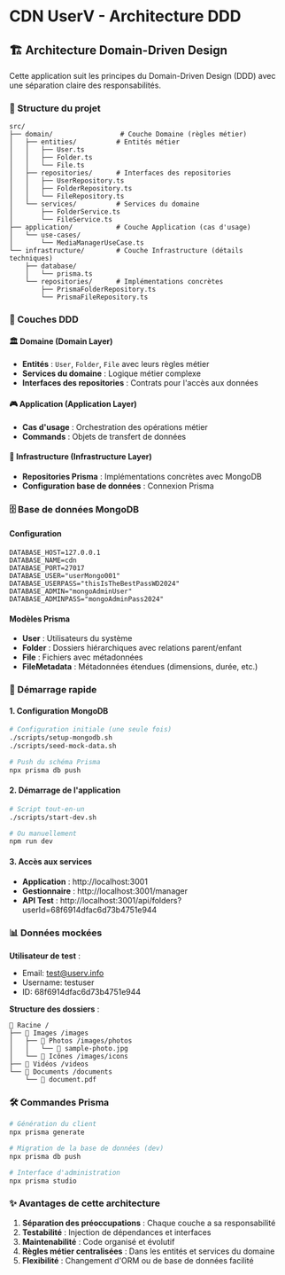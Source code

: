 # CDN UserV - Architecture DDD

## 🏗️ Architecture Domain-Driven Design

Cette application suit les principes du Domain-Driven Design (DDD) avec une séparation claire des responsabilités.

### 📁 Structure du projet

```
src/
├── domain/                 # Couche Domaine (règles métier)
│   ├── entities/          # Entités métier
│   │   ├── User.ts
│   │   ├── Folder.ts
│   │   └── File.ts
│   ├── repositories/      # Interfaces des repositories
│   │   ├── UserRepository.ts
│   │   ├── FolderRepository.ts
│   │   └── FileRepository.ts
│   └── services/          # Services du domaine
│       ├── FolderService.ts
│       └── FileService.ts
├── application/           # Couche Application (cas d'usage)
│   └── use-cases/
│       └── MediaManagerUseCase.ts
└── infrastructure/        # Couche Infrastructure (détails techniques)
    ├── database/
    │   └── prisma.ts
    └── repositories/      # Implémentations concrètes
        ├── PrismaFolderRepository.ts
        └── PrismaFileRepository.ts
```

### 🎯 Couches DDD

#### 🏛️ Domaine (Domain Layer)
- **Entités** : `User`, `Folder`, `File` avec leurs règles métier
- **Services du domaine** : Logique métier complexe
- **Interfaces des repositories** : Contrats pour l'accès aux données

#### 🎮 Application (Application Layer)  
- **Cas d'usage** : Orchestration des opérations métier
- **Commands** : Objets de transfert de données

#### 🔧 Infrastructure (Infrastructure Layer)
- **Repositories Prisma** : Implémentations concrètes avec MongoDB
- **Configuration base de données** : Connexion Prisma

### 🗄️ Base de données MongoDB

#### Configuration
```env
DATABASE_HOST=127.0.0.1
DATABASE_NAME=cdn
DATABASE_PORT=27017
DATABASE_USER="userMongo001"
DATABASE_USERPASS="thisIsTheBestPassWD2024"
DATABASE_ADMIN="mongoAdminUser" 
DATABASE_ADMINPASS="mongoAdminPass2024"
```

#### Modèles Prisma
- **User** : Utilisateurs du système
- **Folder** : Dossiers hiérarchiques avec relations parent/enfant
- **File** : Fichiers avec métadonnées
- **FileMetadata** : Métadonnées étendues (dimensions, durée, etc.)

### 🚀 Démarrage rapide

#### 1. Configuration MongoDB
```bash
# Configuration initiale (une seule fois)
./scripts/setup-mongodb.sh
./scripts/seed-mock-data.sh

# Push du schéma Prisma
npx prisma db push
```

#### 2. Démarrage de l'application
```bash
# Script tout-en-un
./scripts/start-dev.sh

# Ou manuellement
npm run dev
```

#### 3. Accès aux services
- **Application** : http://localhost:3001
- **Gestionnaire** : http://localhost:3001/manager  
- **API Test** : http://localhost:3001/api/folders?userId=68f6914dfac6d73b4751e944

### 📊 Données mockées

**Utilisateur de test** :
- Email: test@userv.info
- Username: testuser
- ID: 68f6914dfac6d73b4751e944

**Structure des dossiers** :
```
📁 Racine /
├── 📁 Images /images
│   ├── 📁 Photos /images/photos
│   │   └── 📄 sample-photo.jpg
│   └── 📁 Icônes /images/icons
├── 📁 Vidéos /videos
└── 📁 Documents /documents
    └── 📄 document.pdf
```

### 🛠️ Commandes Prisma

```bash
# Génération du client
npx prisma generate

# Migration de la base de données (dev)
npx prisma db push

# Interface d'administration
npx prisma studio
```

### ✨ Avantages de cette architecture

1. **Séparation des préoccupations** : Chaque couche a sa responsabilité
2. **Testabilité** : Injection de dépendances et interfaces
3. **Maintenabilité** : Code organisé et évolutif
4. **Règles métier centralisées** : Dans les entités et services du domaine
5. **Flexibilité** : Changement d'ORM ou de base de données facilité
